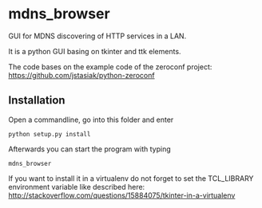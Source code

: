 mdns_browser
============

GUI for MDNS discovering of HTTP services in a LAN.

It is a python GUI basing on tkinter and ttk elements.

The code bases on the example code of the zeroconf project:
https://github.com/jstasiak/python-zeroconf


Installation
------------

Open a commandline, go into this folder and enter

```
python setup.py install
```

Afterwards you can start the program with typing 

```
mdns_browser
```

If you want to install it in a virtualenv do not forget to set the TCL_LIBRARY environment variable like described here:
http://stackoverflow.com/questions/15884075/tkinter-in-a-virtualenv

